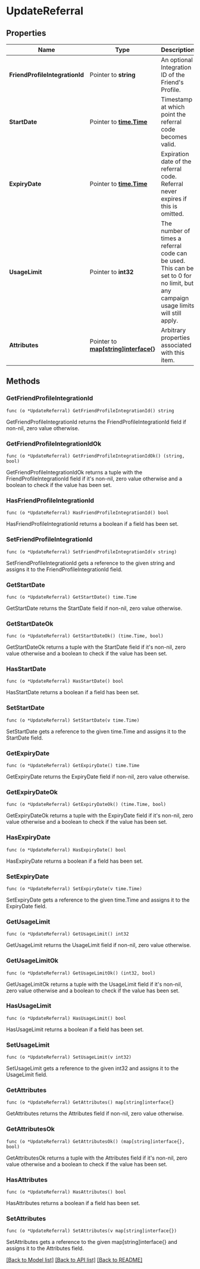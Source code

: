 # UpdateReferral

## Properties

Name | Type | Description | Notes
------------ | ------------- | ------------- | -------------
**FriendProfileIntegrationId** | Pointer to **string** | An optional Integration ID of the Friend&#39;s Profile. | [optional] 
**StartDate** | Pointer to [**time.Time**](time.Time.md) | Timestamp at which point the referral code becomes valid. | [optional] 
**ExpiryDate** | Pointer to [**time.Time**](time.Time.md) | Expiration date of the referral code. Referral never expires if this is omitted. | [optional] 
**UsageLimit** | Pointer to **int32** | The number of times a referral code can be used. This can be set to 0 for no limit, but any campaign usage limits will still apply.  | [optional] 
**Attributes** | Pointer to [**map[string]interface{}**](.md) | Arbitrary properties associated with this item. | [optional] 

## Methods

### GetFriendProfileIntegrationId

`func (o *UpdateReferral) GetFriendProfileIntegrationId() string`

GetFriendProfileIntegrationId returns the FriendProfileIntegrationId field if non-nil, zero value otherwise.

### GetFriendProfileIntegrationIdOk

`func (o *UpdateReferral) GetFriendProfileIntegrationIdOk() (string, bool)`

GetFriendProfileIntegrationIdOk returns a tuple with the FriendProfileIntegrationId field if it's non-nil, zero value otherwise
and a boolean to check if the value has been set.

### HasFriendProfileIntegrationId

`func (o *UpdateReferral) HasFriendProfileIntegrationId() bool`

HasFriendProfileIntegrationId returns a boolean if a field has been set.

### SetFriendProfileIntegrationId

`func (o *UpdateReferral) SetFriendProfileIntegrationId(v string)`

SetFriendProfileIntegrationId gets a reference to the given string and assigns it to the FriendProfileIntegrationId field.

### GetStartDate

`func (o *UpdateReferral) GetStartDate() time.Time`

GetStartDate returns the StartDate field if non-nil, zero value otherwise.

### GetStartDateOk

`func (o *UpdateReferral) GetStartDateOk() (time.Time, bool)`

GetStartDateOk returns a tuple with the StartDate field if it's non-nil, zero value otherwise
and a boolean to check if the value has been set.

### HasStartDate

`func (o *UpdateReferral) HasStartDate() bool`

HasStartDate returns a boolean if a field has been set.

### SetStartDate

`func (o *UpdateReferral) SetStartDate(v time.Time)`

SetStartDate gets a reference to the given time.Time and assigns it to the StartDate field.

### GetExpiryDate

`func (o *UpdateReferral) GetExpiryDate() time.Time`

GetExpiryDate returns the ExpiryDate field if non-nil, zero value otherwise.

### GetExpiryDateOk

`func (o *UpdateReferral) GetExpiryDateOk() (time.Time, bool)`

GetExpiryDateOk returns a tuple with the ExpiryDate field if it's non-nil, zero value otherwise
and a boolean to check if the value has been set.

### HasExpiryDate

`func (o *UpdateReferral) HasExpiryDate() bool`

HasExpiryDate returns a boolean if a field has been set.

### SetExpiryDate

`func (o *UpdateReferral) SetExpiryDate(v time.Time)`

SetExpiryDate gets a reference to the given time.Time and assigns it to the ExpiryDate field.

### GetUsageLimit

`func (o *UpdateReferral) GetUsageLimit() int32`

GetUsageLimit returns the UsageLimit field if non-nil, zero value otherwise.

### GetUsageLimitOk

`func (o *UpdateReferral) GetUsageLimitOk() (int32, bool)`

GetUsageLimitOk returns a tuple with the UsageLimit field if it's non-nil, zero value otherwise
and a boolean to check if the value has been set.

### HasUsageLimit

`func (o *UpdateReferral) HasUsageLimit() bool`

HasUsageLimit returns a boolean if a field has been set.

### SetUsageLimit

`func (o *UpdateReferral) SetUsageLimit(v int32)`

SetUsageLimit gets a reference to the given int32 and assigns it to the UsageLimit field.

### GetAttributes

`func (o *UpdateReferral) GetAttributes() map[string]interface{}`

GetAttributes returns the Attributes field if non-nil, zero value otherwise.

### GetAttributesOk

`func (o *UpdateReferral) GetAttributesOk() (map[string]interface{}, bool)`

GetAttributesOk returns a tuple with the Attributes field if it's non-nil, zero value otherwise
and a boolean to check if the value has been set.

### HasAttributes

`func (o *UpdateReferral) HasAttributes() bool`

HasAttributes returns a boolean if a field has been set.

### SetAttributes

`func (o *UpdateReferral) SetAttributes(v map[string]interface{})`

SetAttributes gets a reference to the given map[string]interface{} and assigns it to the Attributes field.


[[Back to Model list]](../README.md#documentation-for-models) [[Back to API list]](../README.md#documentation-for-api-endpoints) [[Back to README]](../README.md)


